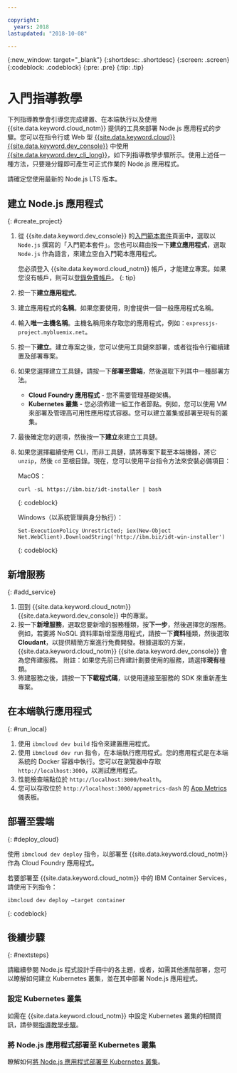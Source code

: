 ```yaml
---

copyright:
  years: 2018
lastupdated: "2018-10-08"

---
```


{:new_window: target="_blank"}
{:shortdesc: .shortdesc}
{:screen: .screen}
{:codeblock: .codeblock}
{:pre: .pre}
{:tip: .tip}

# 入門指導教學

下列指導教學會引導您完成建置、在本端執行以及使用 {{site.data.keyword.cloud_notm}} 提供的工具來部署 Node.js 應用程式的步驟。您可以在指令行或 Web 型 [{{site.data.keyword.cloud}} {{site.data.keyword.dev_console}}](https://console.bluemix.net/developer/appservice/dashboard) 中使用 [{{site.data.keyword.dev_cli_long}}](https://console.bluemix.net/docs/cloudnative/dev_cli.html#add-cli)，如下列指導教學步驟所示。使用上述任一種方法，只要幾分鐘即可產生可正式作業的 Node.js 應用程式。

請確定您使用最新的 Node.js LTS 版本。

## 建立 Node.js 應用程式
{: #create_project}

1. 從 {{site.data.keyword.dev_console}} 的[入門範本套件](https://console.bluemix.net/developer/appservice/starter-kits)頁面中，選取以 `Node.js` 撰寫的「入門範本套件」。您也可以藉由按一下**建立應用程式**，選取 `Node.js` 作為語言，來建立空白入門範本應用程式。

    您必須登入 {{site.data.keyword.cloud_notm}} 帳戶，才能建立專案。如果您沒有帳戶，則可以[登錄免費帳戶](https://console.bluemix.net/registration)。
    {: tip}

2. 按一下**建立應用程式**。
3. 建立應用程式的**名稱**。如果您要使用，則會提供一個一般應用程式名稱。
4. 輸入**唯一主機名稱**。主機名稱用來存取您的應用程式，例如：`expressjs-project.mybluemix.net`。
5. 按一下**建立**。建立專案之後，您可以使用工具鏈來部署，或者從指令行繼續建置及部署專案。
6. 如果您選擇建立工具鏈，請按一下**部署至雲端**，然後選取下列其中一種部署方法。
    * **Cloud Foundry 應用程式** - 您不需要管理基礎架構。
    * **Kubernetes 叢集** - 您必須佈建一組工作者節點。例如，您可以使用 VM 來部署及管理高可用性應用程式容器。您可以建立叢集或部署至現有的叢集。

7. 最後確定您的選項，然後按一下**建立**來建立工具鏈。

8. 如果您選擇繼續使用 CLI，而非工具鏈，請將專案下載至本端機器，將它 `unzip`，然後 `cd` 至根目錄。現在，您可以使用平台指令方法來安裝必備項目：

    MacOS：
    ```
    curl -sL https://ibm.biz/idt-installer | bash
    ```
    {: codeblock}

    Windows（以系統管理員身分執行）：
    ```
    Set-ExecutionPolicy Unrestricted; iex(New-Object Net.WebClient).DownloadString('http://ibm.biz/idt-win-installer')
    ```
    {: codeblock}

## 新增服務
{: #add_service}

1. 回到 {{site.data.keyword.cloud_notm}} {{site.data.keyword.dev_console}} 中的專案。
2. 按一下**新增服務**，選取您要新增的服務種類，按**下一步**，然後選擇您的服務。例如，若要將 NoSQL 資料庫新增至應用程式，請按一下**資料**種類，然後選取 **Cloudant**，以提供精簡方案進行免費開發。根據選取的方案，{{site.data.keyword.cloud_notm}} {{site.data.keyword.dev_console}} 會為您佈建服務。
附註：如果您先前已佈建計劃要使用的服務，請選擇**現有**種類。
3. 佈建服務之後，請按一下**下載程式碼**，以使用連接至服務的 SDK 來重新產生專案。

<!--
<video of creating a project and adding a service>
-->

## 在本端執行應用程式
{: #run_local}

1. 使用 `ibmcloud dev build` 指令來建置應用程式。
2. 使用 `ibmcloud dev run` 指令，在本端執行應用程式。您的應用程式是在本端系統的 Docker 容器中執行。您可以在瀏覽器中存取 `http://localhost:3000`，以測試應用程式。
3. 性能檢查端點位於 `http://localhost:3000/health`。
4. 您可以存取位於 `http://localhost:3000/appmetrics-dash` 的 [App Metrics](https://developer.ibm.com/node/monitoring-post-mortem/application-metrics-node-js/) 儀表板。

<!--
<video>
-->

## 部署至雲端
{: #deploy_cloud}

使用 `ibmcloud dev deploy` 指令，以部署至 {{site.data.keyword.cloud_notm}} 作為 Cloud Foundry 應用程式。 

若要部署至 {{site.data.keyword.cloud_notm}} 中的 IBM Container Services，請使用下列指令：
```
ibmcloud dev deploy –target container 
```
{: codeblock}

## 後續步驟
{: #nextsteps}

請繼續參閱 Node.js 程式設計手冊中的各主題，或者，如需其他進階部署，您可以瞭解如何建立 Kubernetes 叢集，並在其中部署 Node.js 應用程式。

### 設定 Kubernetes 叢集
如需在 {{site.data.keyword.cloud_notm}} 中設定 Kubernetes 叢集的相關資訊，請參閱[指導教學步驟](https://console.bluemix.net/docs/containers/cs_clusters.html#clusters)。

### 將 Node.js 應用程式部署至 Kubernetes 叢集
瞭解如何[將 Node.js 應用程式部署至 Kubernetes 叢集](../containers/cs_tutorials_apps.html)。
